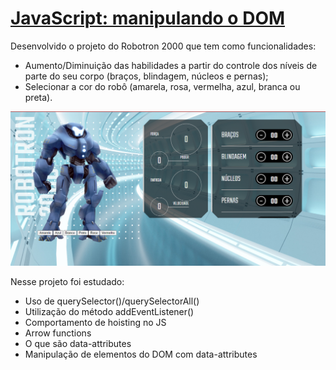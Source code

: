 # [JavaScript: manipulando o DOM](https://cursos.alura.com.br/course/javascript-manipulando-dom)

Desenvolvido o projeto do Robotron 2000 que tem como funcionalidades:

- Aumento/Diminuição das habilidades a partir do controle dos níveis de parte do seu corpo (braços, blindagem, núcleos e pernas);
- Selecionar a cor do robô (amarela, rosa, vermelha, azul, branca ou preta).

![Imagem do projeto robotron](img/print-robotron.png)

Nesse projeto foi estudado:

- Uso de querySelector()/querySelectorAll()
- Utilização do método addEventListener()
- Comportamento de hoisting no JS
- Arrow functions
- O que são data-attributes
- Manipulação de elementos do DOM com data-attributes
